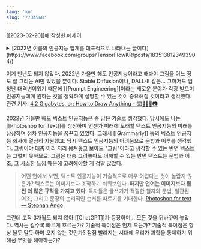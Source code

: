 ```yaml
---
lang: 'ko'
slug: '/73A568'
---
```


[[2023-02-20]]에 작성한 에세이

<details>
<summary>
[2022년 여름의 인공지능 업계를 대표적으로 나타내는 글이다](https://www.facebook.com/groups/TensorFlowKR/posts/1835138123493904/)
</summary>

import DisplayFlex from '@site/src/components/DisplayFlex'

<DisplayFlex>
![[76B360.png]]
![[A9AA12.png]]
</DisplayFlex>
<DisplayFlex>
![[BEF88B.png]]
![[D65051.png]]
</DisplayFlex>
<DisplayFlex>
![[B6676B.png]]
![[83C5B9.png]]
</DisplayFlex>
<DisplayFlex>
![[C7A3F1.png]]
![[AE867F.png]]
</DisplayFlex>
<DisplayFlex>
![[E6D4FC.png]]
![[4A56DD.png]]
</DisplayFlex>
<DisplayFlex>
![[BA9820.png]]
![[27155E.png]]
</DisplayFlex>
<DisplayFlex>
![[D9F9E6.png]]
![[5D8752.png]]
</DisplayFlex>
<DisplayFlex>
![[BB4FE4.png]]
![[70401B.png]]
</DisplayFlex>
<DisplayFlex>
![[72C3AE.png]]
![[34EEA3.png]]
</DisplayFlex>
<DisplayFlex>
![[1675E2.png]]
![[DF32FA.png]]
</DisplayFlex>
</details>

이게 반년도 되지 않았다. 2022년 가을만 해도 인공지능이라고 해봐야 그림을 어느 정도 잘 그리는 AI만 있었을 뿐이다. Stable Diffusion이나, DALL-E 같은... 그마저도 엄청난 대격변이었기 때문에 [[Prompt Engineering]]이라는 새로운 분야가 각광 받으며 인공지능에게 원하는 것을 정확하게 설명할 수 있는 것이 중요해질 것이라고 생각했다. 관련 기사: [4.2 Gigabytes, or: How to Draw Anything - ⌨️🤷🏻‍♂️📷](https://andys.page/posts/how-to-draw/)

2022년 가을만 해도 텍스트 인공지능은 좀 남은 기술로 생각했다.
당시에도 나는 [[Photoshop for Text]]를 상상하며 언젠가 미래에 도래할 텍스트 인공지능의 미래를 상상하며 점차 인공지능을 꿈꾸고 있었다.
그래서 [[Grammarly]] 등의 텍스트 인공지능 회사에 열심히 지원했고.
당시 텍스트 인공지능의 어려움으로 문법과 어투를 생각했다.
그림이야 대충 이리 저리 뭉쳐놓고 보아도 "그림"이라고 생각할 수 있는 반면 텍스트는 그렇지 못하므로.
그림은 대충 그려놓아도 이해할 수 있는 반면 텍스트는 문법과 어조, 그 사소한 느낌 때문에 고려해야할 게 정말 많았다.

> 어떤 면에서 보면, 텍스트 인공지능이 기술적으로 매우 어렵다는 것이 놀랍지 않은가? 텍스트는 이미지보다 조작하기 쉬워보인다. **하지만 언어는 이미지보다 훨씬 더 많은 규칙을 가지고 있다**. 독자들은 글쓰기가 적절한 철자와 문법, 일관된 어조, 그리고 문장의 논리적인 순서를 따르기를 기대한다. [Photoshop for text — Stephan Ango](https://stephanango.com/photoshop-for-text)

그런데 고작 3개월도 되지 않아 [[ChatGPT]]가 등장하며... 모든 것을 뒤바꾸어 놓았다. 역사는 갈수록 빠르게 흐르는가? 기술적 특이점은 언제 오는가? 기술적 특이점은 항상 올듯 말듯 하며 오지 않는 것인가? 점점 빨라지는 시대에 우리가 과학을 통제하기 위해선 무엇을 해야하는가?
